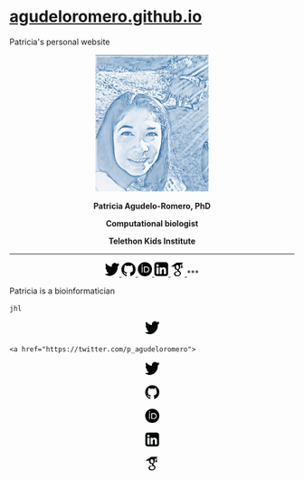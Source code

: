 # [agudeloromero.github.io](https://github.com/agudeloromero)
Patricia's personal website

<p align="center">
  <img width="200" src="Patricia_photo_blue.jpg" alt="">
</p>

<p align="center"> <strong> Patricia Agudelo-Romero, PhD </strong></p>
<p align="center"> <strong> Computational biologist </strong></p>
<p align="center"> <strong> Telethon Kids Institute </strong></p>

***

<a href="https://twitter.com/p_agudeloromero">
  <p align="center">
    <img  src="twitter_p.png" style="width:25px; height:25px" title="twitter" alt="twitter">
    <href="https://github.com/agudeloromero">
    <img src="github_p.png" style="width:25px; height:25px" title="github" alt="github"> 
    <href="https://orcid.org/0000-0002-3703-4111">
    <img src="orcid_p.png" style="width:25px; height:25px" title="orcid" alt="orcid">
    <href="https://www.linkedin.com/in/patricia-agudelo-romero-7a4b0941/?originalSubdomain=pt">
    <img src="linkeding_p.png" style="width:25px; height:25px" title="linkedin" alt="linkedin">
    <href="https://scholar.google.com.au/citations?hl=en&user=mxa1AQ0AAAAJ">
    <img src="Goggle_scholar_p.png" style="width:25px; height:25px" title="goggle" alt="goggle">
</a>
***

Patricia is a bioinformatician

    jhl
    
<a href="https://twitter.com/p_agudeloromero">
  <p align="center">
  <img src="https://github.com/agudeloromero/agudeloromero.github.io/blob/pics/twitter_p.png" style="width:25px; height:25px" title="twitter" alt="twitter"> </a>
    

    
    
    
    <a href="https://twitter.com/p_agudeloromero">
  <p align="center">
  <img  src="twitter_p.png" style="width:25px; height:25px" title="twitter" alt="twitter">
<href="https://github.com/agudeloromero">
  <p align="center">
  <img src="github_p.png" style="width:25px; height:25px" title="github" alt="github"> 
<href="https://orcid.org/0000-0002-3703-4111">
  <p align="center">
  <img src="orcid_p.png" style="width:25px; height:25px" title="orcid" alt="orcid">
<href="https://www.linkedin.com/in/patricia-agudelo-romero-7a4b0941/?originalSubdomain=pt">
  <p align="center">
  <img src="linkeding_p.png" style="width:25px; height:25px" title="linkedin" alt="linkedin">
<href="https://scholar.google.com.au/citations?hl=en&user=mxa1AQ0AAAAJ">
  <p align="center">
  <img src="Goggle_scholar_p.png" style="width:25px; height:25px" title="goggle" alt="goggle">
</a>
